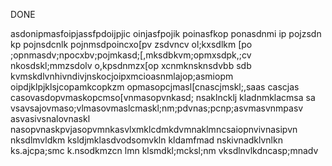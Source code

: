 DONE



asdonipmasfoipjassfpdoijpjic oinjasfpojik poinasfkop ponasdnmi ip pojzsdn kp pojnsdcnlk pojnmsdpoincxo[pv
zsdvncv ol;kxsdlkm [po ;opnmasdv;npocxbv;pojmkasd;[,mksdbkvm;opmxsdpk,;cv nkosdskl;mmzsdolv o,kpsdnmzx[op xcnmknsknsdvbb
sdb
kvmskdlvnhivndivjnskocjoipxmcioasnmlajop;asmiopm oipdjklpjklsjcopamkcopkzm opmasopcjmasl[cnascjmskl;,saas
cascjas
casovasdopvmaskopcmso[vnmasopvnkasd; nsaklncklj kladnmklacmsa 
sa
vsavsajovmaso;vlmasovmaslcmaskl;nm;pdvnas;pcnp;asvmasvnmpasv
asvasivsnalovnaskl nasopvnaskpvjasopvmnkasvlxmklcdmkdvmnaklmncsaiopnvivnasipvn nksdlmvldkm ksldjmklasdvodsomvkln kldamfmad 
nskivnadklvnlkn ks.ajcpa;smc k.nsodkmzcn lmn klsmdkl;mcksl;nm vksdlnvlkdncasp;mnadv
